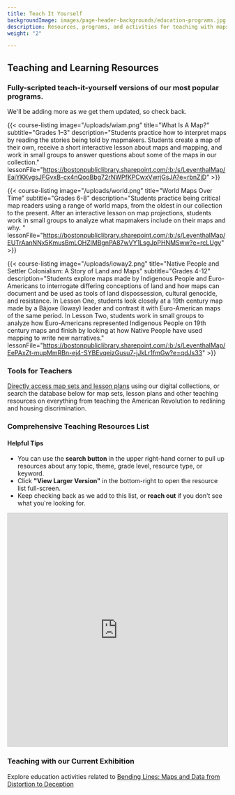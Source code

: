```yaml
---
title: Teach It Yourself
backgroundImage: images/page-header-backgrounds/education-programs.jpg
description: Resources, programs, and activities for teaching with maps
weight: "2"

---
```

## Teaching and Learning Resources

### Fully-scripted teach-it-yourself versions of our most popular programs.

We'll be adding more as we get them updated, so check back.

{{< course-listing image="/uploads/wiam.png" title="What Is A Map?" subtitle="Grades 1–3" description="Students practice how to interpret maps by reading the stories being told by mapmakers. Students create a map of their own, receive a short interactive lesson about maps and mapping, and work in small groups to answer questions about some of the maps in our collection." lessonFile="https://bostonpubliclibrary.sharepoint.com/:b:/s/LeventhalMap/EaiYKKvgsJFGvxB-cx4nQooBbg72rNWPfKPCwxVwrjGsJA?e=rbnZjD" >}}

{{< course-listing image="/uploads/world.png" title="World Maps Over Time" subtitle="Grades 6-8" description="Students practice being critical map readers using a range of world maps, from the oldest in our collection to the present. After an interactive lesson on map projections, students work in small groups to analyze what mapmakers include on their maps and why. " lessonFile="https://bostonpubliclibrary.sharepoint.com/:b:/s/LeventhalMap/EUTrAanNNx5KmusBmLOHZlMBgnPA87wVY1LsgJpPHNMSww?e=rcLUgy" >}}

{{< course-listing image="/uploads/ioway2.png" title="Native People and Settler Colonialism: A Story of Land and Maps" subtitle="Grades 4-12" description="Students explore maps made by Indigenous People and Euro-Americans to interrogate differing conceptions of land and how maps can document and be used as tools of land dispossession, cultural genocide, and resistance. In Lesson One, students look closely at a 19th century map made by a Bájoxe (Ioway) leader and contrast it with Euro-American maps of the same period. In Lesson Two, students work in small groups to analyze how Euro-Americans represented Indigenous People on 19th century maps and finish by looking at how Native People have used mapping to write new narratives." lessonFile="https://bostonpubliclibrary.sharepoint.com/:b:/s/LeventhalMap/EePAxZt-mupMmRBn-ej4-SYBEvqeizGusu7-jJkLr1fmGw?e=qdJs33" >}}

### Tools for Teachers

[Directly access map sets and lesson plans](https://collections.leventhalmap.org/educators) using our digital collections, or search the database below for map sets, lesson plans and other teaching resources on everything from teaching the American Revolution to redlining and housing discrimination.

### Comprehensive Teaching Resources List

#### Helpful Tips

* You can use the **search button** in the upper right-hand corner to pull up resources about any topic, theme, grade level, resource type, or keyword.
* Click **"View Larger Version"** in the bottom-right to open the resource list full-screen.
* Keep checking back as we add to this list, or **reach out** if you don't see what you're looking for.

<iframe class="airtable-embed" src="https://airtable.com/embed/shrqgS77puTobdbQR?backgroundColor=blue&viewControls=on" frameborder="0" onmousewheel="" width="100%" height="533" style="background: transparent; border: 1px solid #ccc;"></iframe>

### Teaching with our Current Exhibition

Explore education activities related to [Bending Lines: Maps and Data from Distortion to Deception](https://www.leventhalmap.org/digital-exhibitions/bending-lines/education-activities/ "Bending Lines: Maps and Data from Distortion to Deception")
